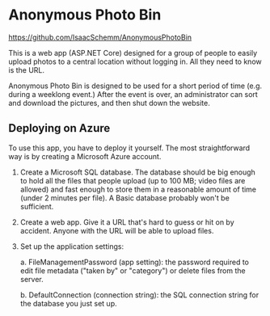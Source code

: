 # Anonymous Photo Bin

https://github.com/IsaacSchemm/AnonymousPhotoBin

This is a web app (ASP.NET Core) designed for a group of people to easily upload photos to a central location without logging in. All they need to know is the URL.

Anonymous Photo Bin is designed to be used for a short period of time (e.g. during a weeklong event.) After the event is over, an administrator can sort and download the pictures, and then shut down the website.

## Deploying on Azure

To use this app, you have to deploy it yourself. The most straightforward way is by creating a Microsoft Azure account.

1. Create a Microsoft SQL database. The database should be big enough to hold all the files that people upload (up to 100 MB; video files are allowed) and fast enough to store them in a reasonable amount of time (under 2 minutes per file). A Basic database probably won't be sufficient.

2. Create a web app. Give it a URL that's hard to guess or hit on by accident. Anyone with the URL will be able to upload files.

3. Set up the application settings:

    a. FileManagementPassword (app setting): the password required to edit file metadata ("taken by" or "category") or delete files from the server.
	
	b. DefaultConnection (connection string): the SQL connection string for the database you just set up.
